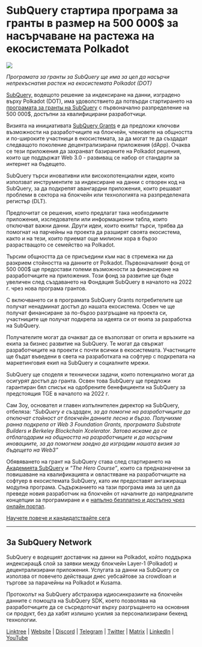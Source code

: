 # SubQuery стартира програма за гранты в размер на 500 000$ за насърчаване на растежа на екосистемата Polkadot

![](https://cdn-images-1.medium.com/max/800/1*LsQkybCuzuopypGKyKkPAA.png)

_Програмата за гранты за SubQuery ще има за цел да насърчи непрекъснатия растеж на екосистемата Polkadot (DOT)_

[SubQuery,](https://subquery.network/) водещото решение за индексиране на данни, изградено върху Polkadot (DOT), има удоволствието да потвърди стартирането на [програмата за гранты на SubQuery](https://subquery.network/grants) с първоначално разпределение на 500 000$, достъпни за квалифицирани разработчици.

Визията на инициативата [SubQuery Grants](https://subquery.network/grants) е да предложи ключови възможности на разработчиците на блокчейн, членовете на общността и по-широките участници в екосистемата, за да могат те да създадат следващото поколение децентрализирани приложения (dApp). Очаква се тези приложения да захранват базираните на Polkadot решения, които ще поддържат Web 3.0 - развиващ се набор от стандарти за интернет на бъдещето.

SubQuery търси иновативни или високопотенциални идеи, които използват инструментите за индексиране на данни с отворен код на SubQuery, за да подкрепят авангардни приложения, които решават проблеми в сектора на блокчейн или технологията на разпределената регистър (DLT).

Предпочитат се решения, които предлагат така необходимите приложения, изследователи или информационни табла, които отключват важни данни. Други идеи, които екипът търси, трябва да помогнат на парчейны на проекта да разширят своята екосистема, както и на тези, които приемат още милиони хора в бързо разрастващото се семейство на Polkadot.

Търсим общността да се присъедини към нас в стремежа ни да разкрием стойността на данните от Polkadot. Първоначалният фонд от 500 000$ ще предостави големи възможности за финансиране на разработчиците на приложения. Този фонд за развитие ще бъде увеличен след създаването на Фондация SubQuery в началото на 2022 г. чрез нова програма грантов.

С включването си в програмата SubQuery Grants потребителите ще получат ненадминат достъп до нашата екосистема. Освен че ще получат финансиране за по-бързо разгръщане на проекта си, участниците ще получат подкрепа за идеята си от екипа за разработка на SubQuery.

Получателите могат да очакват да се възползват от опита и връзките на екипа за бизнес развитие на SubQuery. Те могат да свържат разработчиците на проекти с почти всички в екосистемата. Участниците ще бъдат въведени в света на разработката на софтуер с подкрепата на маркетинговия екип на SubQuery и социалните мрежи.

SubQuery ще споделя и технически задачи, които потенциално могат да осигурят достъп до гранта. Освен това SubQuery ще предложи гарантиран бял списък на одобрените бенефициенти на SubQuery за предстоящия TGE в началото на 2022 г.

Сам Зоу, основател и главен изпълнителен директор на SubQuery, отбеляза: _“SubQuery е създаден, за да помогне на разработчиците да отключат стойност от блокчейн данните лесно и бързо. Получихме ранна подкрепа от Web 3 Foundation Grants, програмата Substrate Builders и Berkeley Blockchain Xcelerator. Затова искаме да се отблагодарим на общността на разработчиците и да насърчим иновациите, за да помогнем заедно да изградим нашата визия за бъдещето на Web3”_

Обявяването на грант на SubQuery става след стартирането на [Академията SubQuery](https://subquery.medium.com/subquery-launches-the-subquery-academy-9505dc66a01) и _“The Hero Course”_, които са предназначени за повишаване на квалификацията и овластяване на разработчиците на софтуер в екосистемата SubQuery, като им предоставят ангажираща модулна програма. Съдържанието на тази програма има за цел да преведе новия разработчик на блокчейн от началните до напредналите концепции за програмиране и е [напълно безплатно и достъпно чрез онлайн портал](https://subquery.coassemble.com/unlock/dOKZW6O#/).

[Научете повече и кандидатствайте сега](https://subquery.network/grants)

---

## За SubQuery Network

SubQuery е водещият доставчик на данни на Polkadot, който поддържа индексиращ& слой за заявки между блокчейн Layer-1 (Polkadot) и децентрализирани приложения. Услугата за данни на SubQuery се използва от повечето действащи днес уебсайтове за crowdloan и търгове за парачейны на Polkadot и Kusama.

Протоколът на SubQuery абстрахира идиосинкразиите на блокчейн данните с помощта на SubQuery SDK, което позволява на разработчиците да се съсредоточат върху разгръщането на основния си продукт, без да хабят излишно усилия за персонализирани бекенд технологии.

[Linktree](https://linktr.ee/subquerynetwork) | [Website](https://subquery.network/) | [Discord](https://discord.com/invite/78zg8aBSMG) | [Telegram](https://t.me/subquerynetwork) | [Twitter](https://twitter.com/subquerynetwork) | [Matrix](https://matrix.to/#/#subquery:matrix.org) | [LinkedIn](https://www.linkedin.com/company/subquery) | [YouTube](https://www.youtube.com/channel/UCi1a6NUUjegcLHDFLr7CqLw)
